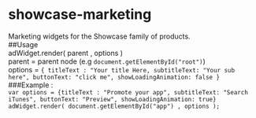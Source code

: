 # showcase-marketing
Marketing widgets for the Showcase family of products.  
##Usage  
adWidget.render( parent , options )  
parent = parent node (e.g `document.getElementById("root")`)  
options = `{ titleText : "Your title Here, subtitleText: "Your sub here", buttonText: "click me", showLoadingAnimation: false }`  
###Example :  
`var options = {titleText : "Promote your app", subtitleText: "Search iTunes", buttonText: "Preview", showLoadingAnimation: true}`  
`adWidget.render( document.getElementById("app") , options );`
